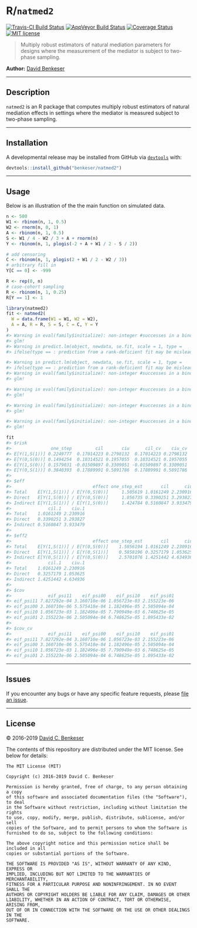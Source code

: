 
# R/`natmed2`

[![Travis-CI Build
Status](https://travis-ci.org/benkeser/natmed2.svg?branch=master)](https://travis-ci.org/benkeser/natmed2)
[![AppVeyor Build
Status](https://ci.appveyor.com/api/projects/status/github/benkeser/natmed2?branch=master&svg=true)](https://ci.appveyor.com/project/benkeser/natmed2)
[![Coverage
Status](https://img.shields.io/codecov/c/github/benkeser/natmed2/master.svg)](https://codecov.io/github/benkeser/natmed2?branch=master)
[![MIT
license](http://img.shields.io/badge/license-MIT-brightgreen.svg)](http://opensource.org/licenses/MIT)

> Multiply robust estimators of natural mediation parameters for designs
> where the measurement of the mediator is subject to two-phase
> sampling.

**Author:** [David
Benkeser](https://www.sph.emory.edu/faculty/profile/#!dbenkes)

-----

## Description

`natmed2` is an R package that computes multiply robust estimators of
natural mediation effects in settings where the mediator is measured
subject to two-phase sampling.

-----

## Installation

<!-- 
Install the current stable release from
[CRAN](https://cran.r-project.org/) via


```r
install.packages("natmed2")
```
 -->

A developmental release may be installed from GitHub via
[`devtools`](https://www.rstudio.com/products/rpackages/devtools/) with:

``` r
devtools::install_github("benkeser/natmed2")
```

-----

## Usage

Below is an illustration of the the main function on simulated data.

``` r
n <- 500
W1 <- rbinom(n, 1, 0.5)
W2 <- rnorm(n, 0, 1)
A <- rbinom(n, 1, 0.5)
S <- W1 / 4 - W2 / 3 + A + rnorm(n)
Y <- rbinom(n, 1, plogis(-2 + A + W1 / 2 - S / 2))

# add censoring
C <- rbinom(n, 1, plogis(2 + W1 / 2 - W2 / 3))
# arbitrary fill in
Y[C == 0] <- -999

R <- rep(0, n)
# case-cohort sampling
R <- rbinom(n, 1, 0.25)
R[Y == 1] <- 1

library(natmed2)
fit <- natmed2(
  W = data.frame(W1 = W1, W2 = W2), 
  A = A, R = R, S = S, C = C, Y = Y
)
#> Warning in eval(family$initialize): non-integer #successes in a binomial
#> glm!
#> Warning in predict.lm(object, newdata, se.fit, scale = 1, type =
#> ifelse(type == : prediction from a rank-deficient fit may be misleading

#> Warning in predict.lm(object, newdata, se.fit, scale = 1, type =
#> ifelse(type == : prediction from a rank-deficient fit may be misleading
#> Warning in eval(family$initialize): non-integer #successes in a binomial
#> glm!

#> Warning in eval(family$initialize): non-integer #successes in a binomial
#> glm!

#> Warning in eval(family$initialize): non-integer #successes in a binomial
#> glm!

#> Warning in eval(family$initialize): non-integer #successes in a binomial
#> glm!

fit
#> $risk
#>               one_step         cil       ciu      cil_cv    ciu_cv
#> E[Y(1,S(1))] 0.2249777  0.17014223 0.2798132  0.17014223 0.2798132
#> E[Y(0,S(0))] 0.1494254  0.10314521 0.1957055  0.10314521 0.1957055
#> E[Y(1,S(0))] 0.1579031 -0.01509897 0.3309051 -0.01509897 0.3309051
#> E[Y(0,S(1))] 0.3840393  0.17889991 0.5891786  0.17889991 0.5891786
#> 
#> $eff
#>                               effect one_step_est       cil      ciu
#> Total    E[Y(1,S(1))] / E[Y(0,S(0))]     1.505619 1.0161249 2.230916
#> Direct   E[Y(1,S(0))] / E[Y(0,S(0))]     1.056735 0.3390251 3.293827
#> Indirect E[Y(1,S(1))] / E[Y(1,S(0))]     1.424784 0.5160847 3.933479
#>              cil.1    ciu.1
#> Total    1.0161249 2.230916
#> Direct   0.3390251 3.293827
#> Indirect 0.5160847 3.933479
#> 
#> $eff2
#>                               effect one_step_est       cil      ciu
#> Total    E[Y(1,S(1))] / E[Y(0,S(0))]    1.5056194 1.0161249 2.230916
#> Direct   E[Y(1,S(1))] / E[Y(0,S(1))]    0.5858196 0.3257179 1.053625
#> Indirect E[Y(0,S(1))] / E[Y(0,S(0))]    2.5701076 1.4251442 4.634936
#>              cil.1    ciu.1
#> Total    1.0161249 2.230916
#> Direct   0.3257179 1.053625
#> Indirect 1.4251442 4.634936
#> 
#> $cov
#>              eif_psi11    eif_psi00    eif_psi10    eif_psi01
#> eif_psi11 7.827292e-04 3.160710e-06 1.056723e-03 2.155223e-06
#> eif_psi00 3.160710e-06 5.575418e-04 1.182496e-05 2.505094e-04
#> eif_psi10 1.056723e-03 1.182496e-05 7.790949e-03 6.748625e-05
#> eif_psi01 2.155223e-06 2.505094e-04 6.748625e-05 1.095433e-02
#> 
#> $cov_cv
#>              eif_psi11    eif_psi00    eif_psi10    eif_psi01
#> eif_psi11 7.827292e-04 3.160710e-06 1.056723e-03 2.155223e-06
#> eif_psi00 3.160710e-06 5.575418e-04 1.182496e-05 2.505094e-04
#> eif_psi10 1.056723e-03 1.182496e-05 7.790949e-03 6.748625e-05
#> eif_psi01 2.155223e-06 2.505094e-04 6.748625e-05 1.095433e-02
```

-----

## Issues

If you encounter any bugs or have any specific feature requests, please
[file an issue](https://github.com/benkeser/natmed2/issues).

-----

## License

© 2016-2019 [David C.
Benkeser](https://www.sph.emory.edu/faculty/profile/#!dbenkes)

The contents of this repository are distributed under the MIT license.
See below for details:

    The MIT License (MIT)
    
    Copyright (c) 2016-2019 David C. Benkeser
    
    Permission is hereby granted, free of charge, to any person obtaining a copy
    of this software and associated documentation files (the "Software"), to deal
    in the Software without restriction, including without limitation the rights
    to use, copy, modify, merge, publish, distribute, sublicense, and/or sell
    copies of the Software, and to permit persons to whom the Software is
    furnished to do so, subject to the following conditions:
    
    The above copyright notice and this permission notice shall be included in all
    copies or substantial portions of the Software.
    
    THE SOFTWARE IS PROVIDED "AS IS", WITHOUT WARRANTY OF ANY KIND, EXPRESS OR
    IMPLIED, INCLUDING BUT NOT LIMITED TO THE WARRANTIES OF MERCHANTABILITY,
    FITNESS FOR A PARTICULAR PURPOSE AND NONINFRINGEMENT. IN NO EVENT SHALL THE
    AUTHORS OR COPYRIGHT HOLDERS BE LIABLE FOR ANY CLAIM, DAMAGES OR OTHER
    LIABILITY, WHETHER IN AN ACTION OF CONTRACT, TORT OR OTHERWISE, ARISING FROM,
    OUT OF OR IN CONNECTION WITH THE SOFTWARE OR THE USE OR OTHER DEALINGS IN THE
    SOFTWARE.

